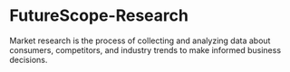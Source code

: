 # FutureScope-Research
Market research is the process of collecting and analyzing data about consumers, competitors, and industry trends to make informed business decisions.
